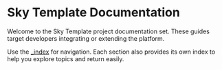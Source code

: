 # Sky Template Documentation

Welcome to the Sky Template project documentation set. These guides target
developers integrating or extending the platform.

Use the [_index](./_index.md) for navigation. Each section also provides its
own index to help you explore topics and return easily.
